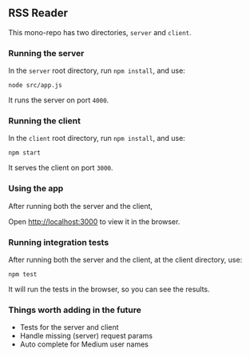 ## RSS Reader

This mono-repo has two directories, `server` and `client`.

### Running the server

In the `server` root directory, run `npm install`, and use:

`node src/app.js`

It runs the server on port `4000`.

### Running the client

In the `client` root directory, run `npm install`, and use:

`npm start`

It serves the client on port `3000`.

### Using the app

After running both the server and the client,

Open [http://localhost:3000](http://localhost:3000) to view it in the browser.

### Running integration tests

After running both the server and the client,
at the client directory, use:

`npm test`

It will run the tests in the browser, so you can see the results.
 
### Things worth adding in the future

- Tests for the server and client
- Handle missing (server) request params
- Auto complete for Medium user names
